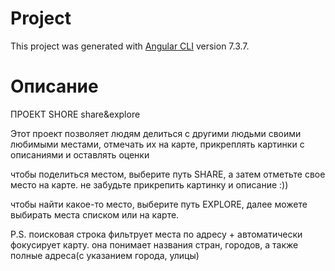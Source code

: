# Project

This project was generated with [Angular CLI](https://github.com/angular/angular-cli) version 7.3.7.


# Описание

ПРОЕКТ SHORE
share&explore

Этот проект позволяет людям делиться с другими людьми своими любимыми местами, отмечать их на карте, прикреплять картинки с описаниями и оставлять оценки

чтобы поделиться местом, выберите путь SHARE, а затем отметьте свое место на карте. не забудьте прикрепить картинку и описание :))

чтобы найти какое-то место, выберите путь EXPLORE, далее можете выбирать места списком или на карте.

P.S. поисковая строка фильтрует места по адресу + автоматически фокусирует карту. она понимает названия стран, городов, а также полные адреса(с указанием города, улицы)


